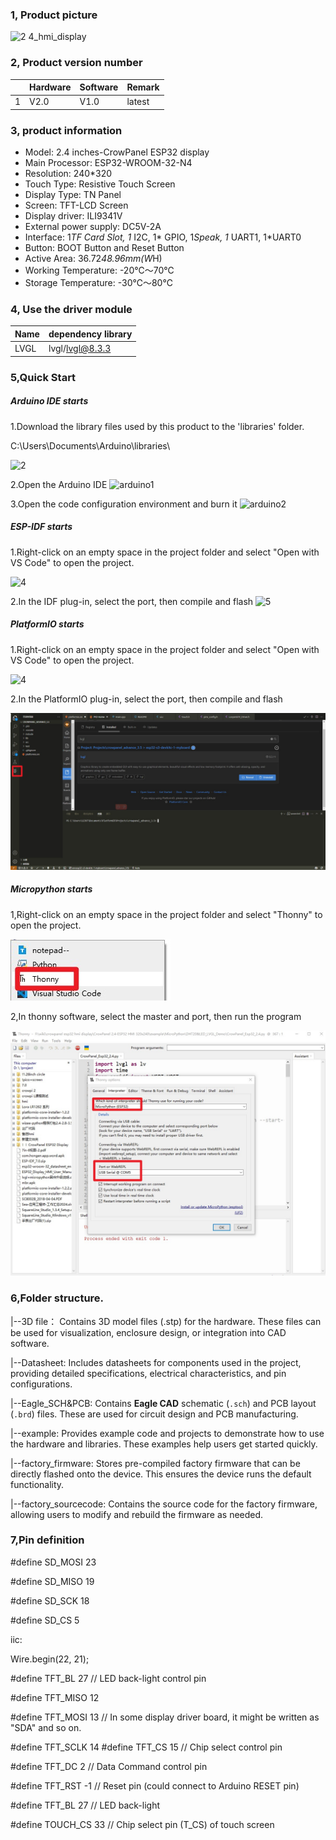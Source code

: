 ### 1, Product picture

![2 4_hmi_display](https://github.com/user-attachments/assets/9a3e3216-009b-40fb-80df-afd17b909d3a)

### 2, Product version number

|      | Hardware | Software | Remark |
| ---- | -------- | -------- | ------ |
| 1    | V2.0     | V1.0     | latest |

### 3, product information

- Model: 2.4 inches-CrowPanel ESP32 display
- Main Processor: ESP32-WROOM-32-N4
- Resolution: 240*320
- Touch Type: Resistive Touch Screen
- Display Type: TN Panel
- Screen: TFT-LCD Screen
- Display driver: ILI9341V
- External power supply: DC5V-2A
- Interface: 1*TF Card Slot, 1* I2C, 1* GPIO, 1*Speak, 1* UART1, 1*UART0
- Button: BOOT Button and Reset Button
- Active Area: 36.72*48.96mm(W*H)
- Working Temperature: -20℃～70℃
- Storage Temperature: -30℃～80℃

### 4, Use the driver module

| Name | dependency library |
| ---- | ------------------ |
| LVGL | lvgl/lvgl@8.3.3    |

### 5,Quick Start

##### Arduino IDE starts

1.Download the library files used by this product to the 'libraries' folder.

C:\Users\Documents\Arduino\libraries\

![2](https://github.com/user-attachments/assets/86c568bb-3921-4a07-ae91-62d7ce752e50)



2.Open the Arduino IDE
![arduino1](https://github.com/user-attachments/assets/53a44b6e-cf7e-4a7d-8f2d-00c37cb20729)



3.Open the code configuration environment and burn it
![arduino2](https://github.com/user-attachments/assets/e478382b-985e-492d-ab27-11ebc96a9724)



##### ESP-IDF starts

1.Right-click on an empty space in the project folder and select "Open with VS Code" to open the project.



![4](https://github.com/user-attachments/assets/a842ad62-ed8b-49c0-bfda-ee39102da467)

2.In the IDF plug-in, select the port, then compile and flash
![5](https://github.com/user-attachments/assets/76b6182f-0998-4496-920d-d262a5142df3)



##### PlatformIO starts

1.Right-click on an empty space in the project folder and select "Open with VS Code" to open the project.

![4](https://github.com/user-attachments/assets/a842ad62-ed8b-49c0-bfda-ee39102da467)

2.In the PlatformIO plug-in, select the port, then compile and flash

![platformIO](./platformIO.jpg)

##### Micropython starts

1,Right-click on an empty space in the project folder and select "Thonny" to open the project.

![thonny](./thonny.jpg)

2,In thonny software, select the master and port, then run the program

![thonny2](./thonny2.jpg)

### 6,Folder structure.

|--3D file： Contains 3D model files (.stp) for the hardware. These files can be used for visualization, enclosure design, or integration into CAD software.

|--Datasheet: Includes datasheets for components used in the project, providing detailed specifications, electrical characteristics, and pin configurations.

|--Eagle_SCH&PCB: Contains **Eagle CAD** schematic (`.sch`) and PCB layout (`.brd`) files. These are used for circuit design and PCB manufacturing.

|--example: Provides example code and projects to demonstrate how to use the hardware and libraries. These examples help users get started quickly.

|--factory_firmware: Stores pre-compiled factory firmware that can be directly flashed onto the device. This ensures the device runs the default functionality.

|--factory_sourcecode: Contains the source code for the factory firmware, allowing users to modify and rebuild the firmware as needed.

### 7,Pin definition

#define SD_MOSI 23

#define SD_MISO 19

#define SD_SCK 18

#define SD_CS 5


iic:

  Wire.begin(22, 21);

\#define TFT_BL   27            // LED back-light control pin

#define TFT_MISO 12 

#define TFT_MOSI 13 // In some display driver board, it might be written as "SDA" and so on. 

#define TFT_SCLK 14 #define TFT_CS   15  // Chip select control pin 

#define TFT_DC   2  // Data Command control pin 

#define TFT_RST  -1  // Reset pin (could connect to Arduino RESET pin) 

#define TFT_BL   27  // LED back-light 

#define TOUCH_CS 33     // Chip select pin (T_CS) of touch screen
